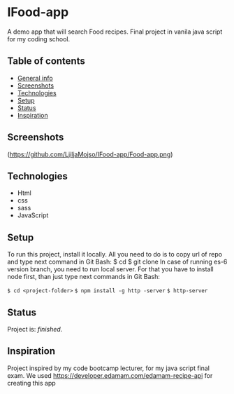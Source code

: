 # IFood-app

A demo app that will search Food recipes. Final project in vanila java script for my coding school.

## Table of contents
* [General info](#general-info)
* [Screenshots](#screenshots)
* [Technologies](#technologies)
* [Setup](#setup)
* [Status](#status)
* [Inspiration](#inspiration)

## Screenshots
(https://github.com/LjiljaMojso/IFood-app/Food-app.png)

## Technologies
* Html
* css
* sass
* JavaScript
## Setup
To run this project, install it locally. All you need to do is to copy url of repo and type next command in Git Bash:
$ cd <location>
$ git clone <url>
In case of running es-6 version branch, you need to run local server. For that you have to install node first, than just type next commands in Git Bash:

`$ cd <project-folder>`
`$ npm install -g http -server`
`$ http-server`

## Status
Project is: _finished_.

## Inspiration
Project inspired by my code bootcamp 
lecturer, for my java script final exam. 
We used https://developer.edamam.com/edamam-recipe-api for creating this app
